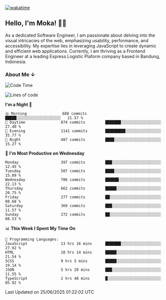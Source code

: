 [![wakatime](https://wakatime.com/badge/user/af9abd23-dba3-4dbe-973c-b045a9417a55.svg?style=social)](https://wakatime.com/@af9abd23-dba3-4dbe-973c-b045a9417a55)
## Hello, I'm Moka! 👋🏼


As a dedicated Software Engineer, I am passionate about delving into the visual intricacies of the web, emphasizing usability, performance, and accessibility. My expertise lies in leveraging JavaScript to create dynamic and efficient web applications. Currently, I am thriving as a Frontend Engineer at a leading Express Logistic Plaform company based in Bandung, Indonesia.

### About Me ↓

<!--START_SECTION:waka-->
![Code Time](http://img.shields.io/badge/Code%20Time-12%2C261%20hrs%2023%20mins-blue)

![Lines of code](https://img.shields.io/badge/From%20Hello%20World%20I%27ve%20Written-6.8%20million%20lines%20of%20code-blue)

**I'm a Night 🦉** 

```text
🌞 Morning                688 commits         █████░░░░░░░░░░░░░░░░░░░░   21.57 % 
🌆 Daytime                874 commits         ███████░░░░░░░░░░░░░░░░░░   27.40 % 
🌃 Evening                1141 commits        █████████░░░░░░░░░░░░░░░░   35.77 % 
🌙 Night                  487 commits         ████░░░░░░░░░░░░░░░░░░░░░   15.27 % 
```
📅 **I'm Most Productive on Wednesday** 

```text
Monday                   397 commits         ███░░░░░░░░░░░░░░░░░░░░░░   12.45 % 
Tuesday                  507 commits         ████░░░░░░░░░░░░░░░░░░░░░   15.89 % 
Wednesday                706 commits         ██████░░░░░░░░░░░░░░░░░░░   22.13 % 
Thursday                 662 commits         █████░░░░░░░░░░░░░░░░░░░░   20.75 % 
Friday                   277 commits         ██░░░░░░░░░░░░░░░░░░░░░░░   08.68 % 
Saturday                 369 commits         ███░░░░░░░░░░░░░░░░░░░░░░   11.57 % 
Sunday                   272 commits         ██░░░░░░░░░░░░░░░░░░░░░░░   08.53 % 
```


📊 **This Week I Spent My Time On** 

```text
💬 Programming Languages: 
JavaScript               13 hrs 16 mins      ███████░░░░░░░░░░░░░░░░░░   27.92 % 
HTML                     10 hrs 14 mins      █████░░░░░░░░░░░░░░░░░░░░   21.54 % 
SCSS                     9 hrs 5 mins        █████░░░░░░░░░░░░░░░░░░░░   19.14 % 
JSON                     5 hrs 29 mins       ███░░░░░░░░░░░░░░░░░░░░░░   11.55 % 
TypeScript               2 hrs 48 mins       █░░░░░░░░░░░░░░░░░░░░░░░░   05.92 % 
```


 Last Updated on 25/06/2025 01:22:02 UTC
<!--END_SECTION:waka-->

